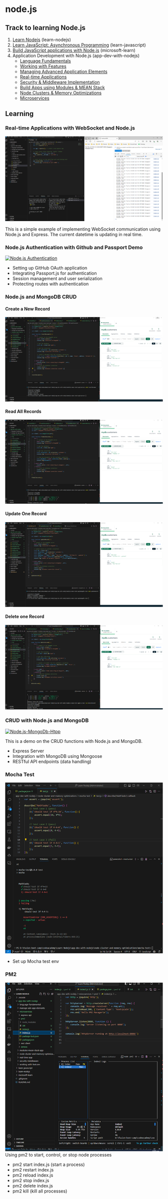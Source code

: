 # node.js
## Track to learning Node.js
1. [Learn Nodejs](https://www.codecademy.com/enrolled/courses/learn-node-js) (learn-nodejs)
2. [Learn JavaScript: Asynchronous Programming](https://www.codecademy.com/enrolled/courses/asynchronous-javascript) (learn-javascript)
3. [Build JavaScript applications with Node.js](https://learn.microsoft.com/en-us/training/paths/build-javascript-applications-nodejs/) (microsoft-learn)
4. Application Development with Node.js (app-dev-with-nodejs)
    - [Language Fundamentals](https://www.skillsoft.com/course/application-development-with-nodejs-language-fundamentals-2e46f870-631b-11e8-a845-7feea7c0e6e7)
    - [Working with Features](https://www.skillsoft.com/course/application-development-with-nodejs-working-with-features-16e91bd0-631c-11e8-a845-7feea7c0e6e7)
    - [Managing Advanced Application Elements](https://www.skillsoft.com/course/application-development-with-nodejs-managing-advanced-application-elements-d8012d30-631c-11e8-a845-7feea7c0e6e7)
    - [Real-time Applications](https://www.skillsoft.com/course/application-development-with-nodejs-real-time-applications-a5c8a8c0-7091-11e8-89f6-fdb9a0086216)
    - [Security & Middleware Implementation](https://www.skillsoft.com/course/application-development-with-nodejs-security-middleware-implementation-64903a30-73a2-11e8-82d9-bf3deb09ab23)
    - [Build Apps using Modules & MEAN Stack](https://www.skillsoft.com/course/application-development-with-nodejs-build-apps-using-modules-mean-stack-8d3c8fa0-73a3-11e8-82d9-bf3deb09ab23)
    - [Node Clusters & Memory Optimizations](https://www.skillsoft.com/course/application-development-with-nodejs-node-clusters-memory-optimizations-9a994d70-6af5-11e8-981b-cd9e3ae019a4)
    - [Microservices](https://www.skillsoft.com/course/application-development-with-nodejs-microservices-b3ddfe40-6ee0-11e8-a814-671ad7cef381)

## Learning
### Real-time Applications with WebSocket and Node.js

![websocket](https://github.com/victorjongsoon/nodejs/blob/main/app-dev-with-nodejs/real-time-app/real-time-ex1/real-time-app.PNG)

This is a simple example of implementing WebSocket communication using Node.js and Express. The current datetime is updating in real time.


### Node.js Authentication with Github and Passport Demo

[![Node.js Authentication](https://i3.ytimg.com/vi/n823WRjQqGE/maxresdefault.jpg)](https://youtu.be/n823WRjQqGE)

- Setting up GitHub OAuth application
- Integrating Passport.js for authentication
- Session management and user serialization
- Protecting routes with authentication


### Node.js and MongoDB CRUD

#### Create a New Record
![insert-one-record](https://github.com/victorjongsoon/nodejs/blob/main/app-dev-with-nodejs/modules-mean-stack-app/mongodb-crud/img/insert-one.PNG)

#### Read All Records
![find-all](https://github.com/victorjongsoon/nodejs/blob/main/app-dev-with-nodejs/modules-mean-stack-app/mongodb-crud/img/find-all.PNG)

#### Update One Record
![find-all](https://github.com/victorjongsoon/nodejs/blob/main/app-dev-with-nodejs/modules-mean-stack-app/mongodb-crud/img/update-one.PNG)

#### Delete one Record
![find-all](https://github.com/victorjongsoon/nodejs/blob/main/app-dev-with-nodejs/modules-mean-stack-app/mongodb-crud/img/delete-one.PNG)

### CRUD with Node.js and MongoDB

[![Node.js-MongoDb-Htpp](https://i3.ytimg.com/vi/kYUOQO7T7Uc/maxresdefault.jpg)](https://youtu.be/kYUOQO7T7Uc)

This is a demo on the CRUD functions with Node.js and MongoDB.

- Express Server
- Integration with MongoDB using Mongoose
- RESTful API endpoints (data handling)

### Mocha Test
![mocha test](https://github.com/victorjongsoon/nodejs/blob/main/app-dev-with-nodejs/node-cluster-and-memory-optimizations/mocha-test/test-cases.PNG)
- Set up Mocha test env

### PM2
![pm2](https://github.com/victorjongsoon/nodejs/blob/main/app-dev-with-nodejs/microservices/pm2/pm2-console.PNG)
Using pm2 to start, control, or stop node processes
- pm2 start index.js (start a process)
- pm2 restart index.js
- pm2 reload index.js
- pm2 stop index.js
- pm2 delete index.js
- pm2 kill (kill all processes)







